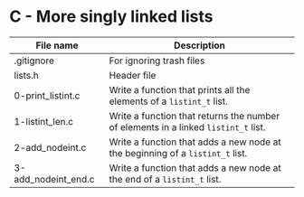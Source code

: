 # C - More singly linked lists

| File name           | Description                                                                        |
| ------------------- | ---------------------------------------------------------------------------------- |
| .gitignore          | For ignoring trash files                                                           |
| lists.h             | Header file                                                                        |
| 0-print_listint.c   | Write a function that prints all the elements of a `listint_t` list.               |
| 1-listint_len.c     | Write a function that returns the number of elements in a linked `listint_t` list. |
| 2-add_nodeint.c     | Write a function that adds a new node at the beginning of a `listint_t` list.      |
| 3-add_nodeint_end.c | Write a function that adds a new node at the end of a `listint_t` list.            |
